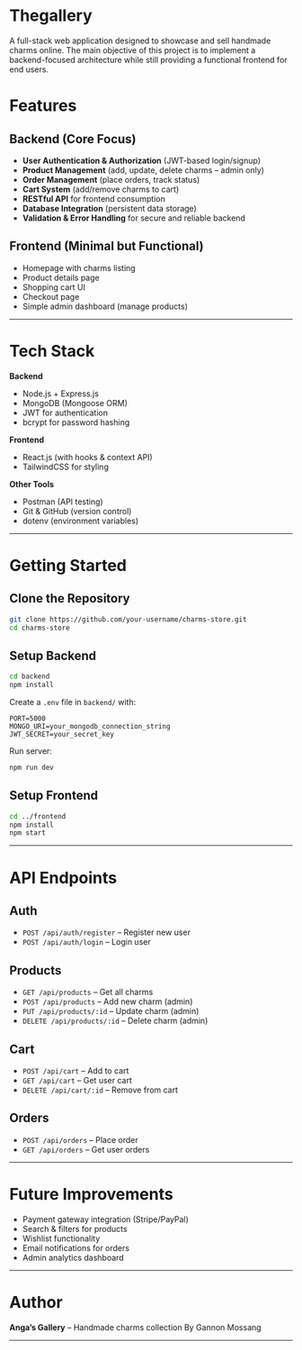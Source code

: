 # Thegallery
A full-stack web application designed to showcase and sell handmade charms online. The main objective of this project is to implement a backend-focused architecture while still providing a functional frontend for end users.

# Features

## Backend (Core Focus)
* **User Authentication & Authorization** (JWT-based login/signup)
* **Product Management** (add, update, delete charms – admin only)
* **Order Management** (place orders, track status)
* **Cart System** (add/remove charms to cart)
* **RESTful API** for frontend consumption
* **Database Integration** (persistent data storage)
* **Validation & Error Handling** for secure and reliable backend

## Frontend (Minimal but Functional)

* Homepage with charms listing
* Product details page
* Shopping cart UI
* Checkout page
* Simple admin dashboard (manage products)

---

# Tech Stack

**Backend**

* Node.js + Express.js
* MongoDB (Mongoose ORM)
* JWT for authentication
* bcrypt for password hashing

**Frontend**

* React.js (with hooks & context API)
* TailwindCSS for styling

**Other Tools**

* Postman (API testing)
* Git & GitHub (version control)
* dotenv (environment variables)

---

# Getting Started

## Clone the Repository

```bash
git clone https://github.com/your-username/charms-store.git
cd charms-store
```

## Setup Backend

```bash
cd backend
npm install
```

Create a `.env` file in `backend/` with:

```
PORT=5000
MONGO_URI=your_mongodb_connection_string
JWT_SECRET=your_secret_key
```

Run server:

```bash
npm run dev
```

## Setup Frontend

```bash
cd ../frontend
npm install
npm start
```

---

# API Endpoints

## Auth

* `POST /api/auth/register` – Register new user
* `POST /api/auth/login` – Login user

## Products

* `GET /api/products` – Get all charms
* `POST /api/products` – Add new charm (admin)
* `PUT /api/products/:id` – Update charm (admin)
* `DELETE /api/products/:id` – Delete charm (admin)

## Cart

* `POST /api/cart` – Add to cart
* `GET /api/cart` – Get user cart
* `DELETE /api/cart/:id` – Remove from cart

## Orders

* `POST /api/orders` – Place order
* `GET /api/orders` – Get user orders

---

# Future Improvements

* Payment gateway integration (Stripe/PayPal)
* Search & filters for products
* Wishlist functionality
* Email notifications for orders
* Admin analytics dashboard

---

# Author
**Anga’s Gallery** – Handmade charms collection
By Gannon Mossang

---
